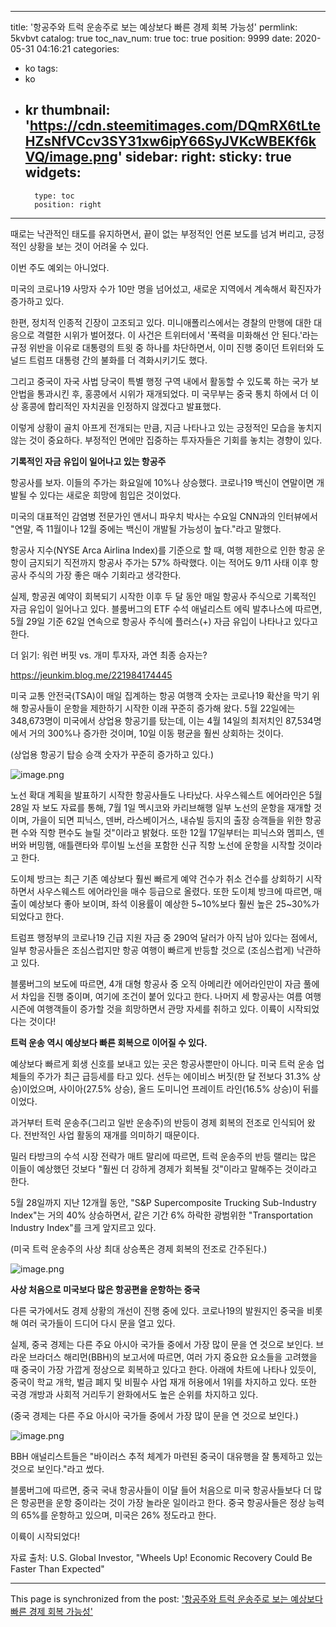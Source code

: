 
---
title: '항공주와 트럭 운송주로 보는 예상보다 빠른 경제 회복 가능성'
permlink: 5kvbvt
catalog: true
toc_nav_num: true
toc: true
position: 9999
date: 2020-05-31 04:16:21
categories:
- ko
tags:
- ko
- kr
thumbnail: 'https://cdn.steemitimages.com/DQmRX6tLteHZsNfVCcv3SY31xw6ipY66SyJVKcWBEKf6kVQ/image.png'
sidebar:
    right:
        sticky: true
widgets:
    -
        type: toc
        position: right
---


때로는 낙관적인 태도를 유지하면서, 끝이 없는 부정적인 언론 보도를 넘겨 버리고, 긍정적인 상황을 보는 것이 어려울 수 있다.


이번 주도 예외는 아니었다.


미국의 코로나19 사망자 수가 10만 명을 넘어섰고, 새로운 지역에서 계속해서 확진자가 증가하고 있다.


한편, 정치적 인종적 긴장이 고조되고 있다. 미니애폴리스에서는 경찰의 만행에 대한 대응으로 격렬한 시위가 벌어졌다. 이 사건은 트위터에서 '폭력을 미화해선 안 된다.'라는 규정 위반을 이유로 대통령의 트윗 중 하나를 차단하면서, 이미 진행 중이던 트위터와 도널드 트럼프 대통령 간의 불화를 더 격화시키기도 했다.


그리고 중국이 자국 사법 당국이 특별 행정 구역 내에서 활동할 수 있도록 하는 국가 보안법을 통과시킨 후, 홍콩에서 시위가 재개되었다. 미 국무부는 중국 통치 하에서 더 이상 홍콩에 합리적인 자치권을 인정하지 않겠다고 발표했다.


이렇게 상황이 골치 아프게 전개되는 만큼, 지금 나타나고 있는 긍정적인 모습을 놓치지 않는 것이 중요하다. 부정적인 면에만 집중하는 투자자들은 기회를 놓치는 경향이 있다.


**기록적인 자금 유입이 일어나고 있는 항공주**


항공사를 보자. 이들의 주가는 화요일에 10%나 상승했다. 코로나19 백신이 연말이면 개발될 수 있다는 새로운 희망에 힘입은 것이었다.


미국의 대표적인 감염병 전문가인 앤서니 파우치 박사는 수요일 CNN과의 인터뷰에서 "연말, 즉 11월이나 12월 중에는 백신이 개발될 가능성이 높다."라고 말했다.


항공사 지수(NYSE Arca Airlina Index)를 기준으로 할 때, 여행 제한으로 인한 항공 운항이 금지되기 직전까지 항공사 주가는 57% 하락했다. 이는 적어도 9/11 사태 이후 항공사 주식의 가장 좋은 매수 기회라고 생각한다.


실제, 항공권 예약이 회복되기 시작한 이후 두 달 동안 매일 항공사 주식으로 기록적인 자금 유입이 일어나고 있다. 블룸버그의 ETF 수석 애널리스트 에릭 발추나스에 따르면, 5월 29일 기준 62일 연속으로 항공사 주식에 플러스(+) 자금 유입이 나타나고 있다고 한다.


더 읽기: 워런 버핏 vs. 개미 투자자, 과연 최종 승자는?

https://jeunkim.blog.me/221984174445


미국 교통 안전국(TSA)이 매일 집계하는 항공 여행객 숫자는 코로나19 확산을 막기 위해 항공사들이 운항을 제한하기 시작한 이래 꾸준히 증가해 왔다. 5월 22일에는 348,673명이 미국에서 상업용 항공기를 탔는데, 이는 4월 14일의 최저치인 87,534명에서 거의 300%나 증가한 것이며, 10일 이동 평균을 훨씬 상회하는 것이다.


(상업용 항공기 탑승 승객 숫자가 꾸준히 증가하고 있다.)

![image.png](https://cdn.steemitimages.com/DQmRX6tLteHZsNfVCcv3SY31xw6ipY66SyJVKcWBEKf6kVQ/image.png)


노선 확대 계획을 발표하기 시작한 항공사들도 나타났다. 사우스웨스트 에어라인은 5월 28일 자 보도 자료를 통해, 7월 1일 멕시코와 카리브해행 일부 노선의 운항을 재개할 것이며, 가을이 되면 피닉스, 덴버, 라스베이거스, 내슈빌 등지의 출장 승객들을 위한 항공편 수와 직항 편수도 늘릴 것"이라고 밝혔다. 또한 12월 17일부터는 피닉스와 멤피스, 덴버와 버밍햄, 애틀랜타와 루이빌 노선을 포함한 신규 직항 노선에 운항을 시작할 것이라고 한다.


도이체 방크는 최근 기존 예상보다 훨씬 빠르게 예약 건수가 취소 건수를 상회하기 시작하면서 사우스웨스트 에어라인을 매수 등급으로 올렸다. 또한 도이체 방크에 따르면, 매출이 예상보다 좋아 보이며, 좌석 이용률이 예상한 5~10%보다 훨씬 높은 25~30%가 되었다고 한다.


트럼프 행정부의 코로나19 긴급 지원 자금 중 290억 달러가 아직 남아 있다는 점에서, 일부 항공사들은 조심스럽지만 항공 여행이 빠르게 반등할 것으로 (조심스럽게) 낙관하고 있다.


블룸버그의 보도에 따르면, 4개 대형 항공사 중 오직 아메리칸 에어라인만이 자금 풀에서 차입을 진행 중이며, 여기에 조건이 붙어 있다고 한다. 나머지 세 항공사는 여름 여행 시즌에 여행객들이 증가할 것을 희망하면서 관망 자세를 취하고 있다. 이륙이 시작되었다는 것이다!


**트럭 운송 역시 예상보다 빠른 회복으로 이어질 수 있다.**


예상보다 빠르게 회생 신호를 보내고 있는 곳은 항공사뿐만이 아니다. 미국 트럭 운송 업체들의 주가가 최근 급등세를 타고 있다. 선두는 에이비스 버짓(한 달 전보다 31.3% 상승)이었으며, 사이아(27.5% 상승), 올드 도미니언 프레이트 라인(16.5% 상승)이 뒤를 이었다.


과거부터 트럭 운송주(그리고 일반 운송주)의 반등이 경제 회복의 전조로 인식되어 왔다. 전반적인 사업 활동의 재개를 의미하기 때문이다.


밀러 타방크의 수석 시장 전략가 매트 말리에 따르면, 트럭 운송주의 반등 랠리는 많은 이들이 예상했던 것보다 "훨씬 더 강하게 경제가 회복될 것"이라고 말해주는 것이라고 한다.


5월 28일까지 지난 12개월 동안, "S&P Supercomposite Trucking Sub-Industry Index"는 거의 40% 상승하면서, 같은 기간 6% 하락한 광범위한 "Transportation Industry Index"를 크게 앞지르고 있다.


(미국 트럭 운송주의 사상 최대 상승폭은 경제 회복의 전조로 간주된다.)

![image.png](https://cdn.steemitimages.com/DQmat4RCGcidQ8nKKM73ceYGxxSAQsWfrEEwz6eM8XpAqdL/image.png)



**사상 처음으로 미국보다 많은 항공편을 운항하는 중국**


다른 국가에서도 경제 상황의 개선이 진행 중에 있다. 코로나19의 발원지인 중국을 비롯해 여러 국가들이 드디어 다시 문을 열고 있다.


실제, 중국 경제는 다른 주요 아시아 국가들 중에서 가장 많이 문을 연 것으로 보인다. 브라운 브라더스 해리먼(BBH)의 보고서에 따르면, 여러 가지 중요한 요소들을 고려했을 때 중국이 가장 가깝게 정상으로 회복하고 있다고 한다. 아래에 차트에 나타나 있듯이, 중국이 학교 개학, 벌금 폐지 및 비필수 사업 재개 허용에서 1위를 차지하고 있다. 또한 국경 개방과 사회적 거리두기 완화에서도 높은 순위를 차지하고 있다.


(중국 경제는 다른 주요 아시아 국가들 중에서 가장 많이 문을 연 것으로 보인다.)

![image.png](https://cdn.steemitimages.com/DQmZkwF6uWBKPhyEPfZrvgoBvgmLor5NTRNywKZJXQNNgPE/image.png)



BBH 애널리스트들은 "바이러스 추적 체계가 마련된 중국이 대유행을 잘 통제하고 있는 것으로 보인다."라고 썼다.


블룸버그에 따르면, 중국 국내 항공사들이 이달 들어 처음으로 미국 항공사들보다 더 많은 항공편을 운항 중이라는 것이 가장 놀라운 일이라고 한다. 중국 항공사들은 정상 능력의 65%를 운항하고 있으며, 미국은 26% 정도라고 한다.


이륙이 시작되었다!


자료 출처: U.S. Global Investor, "Wheels Up! Economic Recovery Could Be Faster Than Expected"

- - -

This page is synchronized from the post: ['항공주와 트럭 운송주로 보는 예상보다 빠른 경제 회복 가능성'](https://steemit.com/@pius.pius/5kvbvt)
